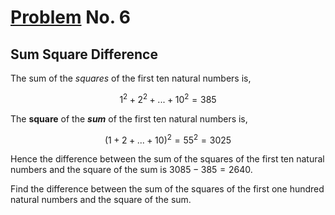 # [Problem](https://projecteuler.net/problem=6) No. 6

## Sum Square Difference

The sum of the *squares* of the first ten natural numbers is,

<!-- <img style="background-color:white;" src="https://render.githubusercontent.com/render/math?math=\large 1^2%2B2^2%2B...%2B10^2 =385"> -->

$$
1^2 + 2^2 + ... + 10^2 = 385
$$

The **square** of the ***sum*** of the first ten natural numbers is,

<!-- <img style="background-color:white;" src="https://render.githubusercontent.com/render/math?math=\large (1%2B2%2B...%2B10)^2 =55^2=3025"> -->

$$
(1 + 2 + ... + 10)^2 = 55^2 = 3025
$$

Hence the difference between the sum of the squares of the first ten natural numbers and the square of the sum is $3085 - 385 = 2640$.
<!-- <img style="background-color:white;" src="https://render.githubusercontent.com/render/math?math=3025-385=2640">. -->

Find the difference between the sum of the squares of the first one hundred natural numbers and the square of the sum.
